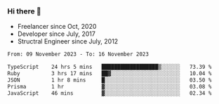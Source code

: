 ### Hi there 👋

- Freelancer since Oct, 2020
- Developer since July, 2017
- Structral Engineer since July, 2012

<!--START_SECTION:waka-->

```txt
From: 09 November 2023 - To: 16 November 2023

TypeScript    24 hrs 5 mins   ██████████████████▒░░░░░░   73.39 %
Ruby          3 hrs 17 mins   ██▓░░░░░░░░░░░░░░░░░░░░░░   10.04 %
JSON          1 hr 8 mins     █░░░░░░░░░░░░░░░░░░░░░░░░   03.50 %
Prisma        1 hr            ▓░░░░░░░░░░░░░░░░░░░░░░░░   03.08 %
JavaScript    46 mins         ▓░░░░░░░░░░░░░░░░░░░░░░░░   02.34 %
```

<!--END_SECTION:waka-->
